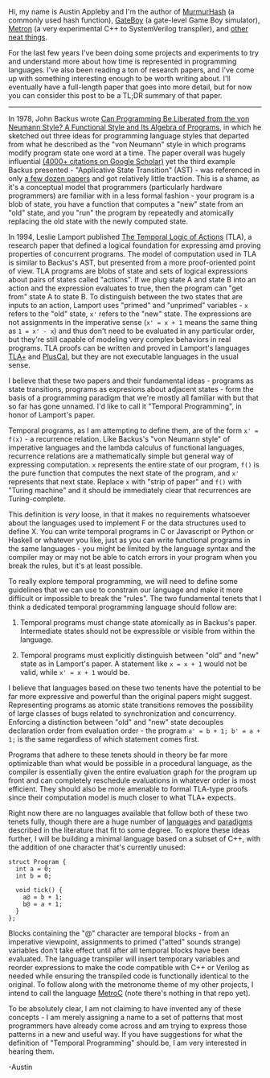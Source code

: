 Hi, my name is Austin Appleby and I'm the author of [MurmurHash](https://github.com/aappleby/smhasher) (a commonly used hash function), [GateBoy](https://github.com/aappleby/metroboy) (a gate-level Game Boy simulator), [Metron](https://github.com/aappleby/metron) (a very experimental C++ to SystemVerilog transpiler), and [other neat things](https://github.com/aappleby).

For the last few years I've been doing some projects and experiments to try and understand more about how time is represented in programming languages. I've also been reading a ton of research papers, and I've come up with something interesting enough to be worth writing about. I'll eventually have a full-length paper that goes into more detail, but for now you can consider this post to be a TL;DR summary of that paper.

----------

In 1978, John Backus wrote [Can Programming Be Liberated from the von Neumann Style? A Functional Style and Its Algebra of Programs](https://dl.acm.org/doi/abs/10.1145/359576.359579), in which he sketched out three ideas for programming language styles that departed from what he described as the "von Neumann" style in which programs modify program state one word at a time. The paper overall was hugely influential [(4000+ citations on Google Scholar)](https://scholar.google.com/scholar?cites=706606278139794489&as_sdt=5,48&sciodt=0,48&hl=en) yet the third example Backus presented - "Applicative State Transition" (AST) - was referenced in only [a few dozen papers](https://scholar.google.com/scholar?hl=en&as_sdt=5%2C48&sciodt=0%2C48&cites=706606278139794489&scipsc=1&q=%22Applicative+State+Transition%22&btnG=) and got relatively little traction. This is a shame, as it's a conceptual model that programmers (particularly hardware programmers) are familiar with in a less formal fashion - your program is a blob of state, you have a function that computes a "new" state from an "old" state, and you "run" the program by repeatedly and atomically replacing the old state with the newly computed state.

In 1994, Leslie Lamport published [The Temporal Logic of Actions](https://dl.acm.org/doi/abs/10.1145/177492.177726) (TLA), a research paper that defined a logical foundation for expressing amd proving properties of concurrent programs. The model of computation used in TLA is similar to Backus's AST, but presented from a more proof-oriented point of view. TLA programs are blobs of state and sets of logical expressions about pairs of states called "actions". If we plug state A and state B into an action and the expression evaluates to true, then the program can "get from" state A to state B. To distinguish between the two states that are inputs to an action, Lamport uses "primed" and "unprimed" variables - ```x``` refers to the "old" state, ```x'``` refers to the "new" state. The expressions are not assignments in the imperative sense (```x' = x + 1``` means the same thing as ```1 = x' - x```) and thus don't need to be evaluated in any particular order, but they're still capable of modeling very complex behaviors in real programs. TLA proofs can be written and proved in Lamport's languages [TLA+](https://en.wikipedia.org/wiki/TLA%2B) and [PlusCal](https://en.wikipedia.org/wiki/PlusCal), but they are not executable languages in the usual sense.

I believe that these two papers and their fundamental ideas - programs as state transitions, programs as expresions about adjacent states - form the basis of a programming paradigm that we're mostly all familiar with but that so far has gone unnamed. I'd like to call it "Temporal Programming", in honor of Lamport's paper.

Temporal programs, as I am attempting to define them, are of the form ```x' = f(x)``` - a recurrence relation. Like Backus's "von Neumann style" of imperative languages and the lambda calculus of functional languages, recurrence relations are a mathematically simple but general way of expressing computation. ```x``` represents the entire state of our program, ```f()``` is the pure function that computes the next state of the program, and ```x'``` represents that next state. Replace ```x``` with "strip of paper" and ```f()``` with "Turing machine" and it should be immediately clear that recurrences are Turing-complete.

This definition is _very_ loose, in that it makes no requirements whatsoever about the languages used to implement F or the data structures used to define X. You can write temporal programs in C or Javascript or Python or Haskell or whatever you like, just as you can write functional programs in the same languages - you might be limited by the language syntax and the compiler may or may not be able to catch errors in your program when you break the rules, but it's at least possible.

To really explore temporal programming, we will need to define some guidelines that we can use to constrain our language and make it more difficult or impossible to break the "rules". The two fundamental tenets that I think a dedicated temporal programming language should follow are:

1. Temporal programs must change state atomically as in Backus's paper. Intermediate states should not be expressible or visible from within the language.

2. Temporal programs must explicitly distinguish between "old" and "new" state as in Lamport's paper. A statement like ```x = x + 1``` would not be valid, while ```x' = x + 1``` would be.

I believe that languages based on these two tenents have the potential to be far more expressive and powerful than  the original papers might suggest. Representing programs as atomic state transitions removes the possibility of large classes of bugs related to synchronization and concurrency. Enforcing a distinction between "old" and "new" state decouples declaration order from evaluation order - the program ```a' = b + 1; b' = a + 1;``` is the same regardless of which statement comes first. 

Programs that adhere to these tenets should in theory be far more optimizable than what would be possible in a procedural language, as the compiler is essentially given the entire evaluation graph for the program up front and can completely reschedule evaluations in whatever order is most efficient. They should also be more amenable to formal TLA-type proofs since their computation model is much closer to what TLA+ expects.

Right now there are no languages available that follow both of these two tenets fully, though there are a huge number of [languages](https://en.wikipedia.org/wiki/Esterel) and [paradigms](https://en.wikipedia.org/wiki/Synchronous_programming_language) described in the literature that fit to some degree. To explore these ideas further, I will be building a minimal language based on a subset of C++, with the addition of one character that's currently unused:

```
struct Program {
  int a = 0;
  int b = 0;

  void tick() {
    a@ = b + 1;
    b@ = a + 1;
  }
};
```

Blocks containing the "@" character are temporal blocks - from an imperative viewpoint, assignments to primed ("atted" sounds strange) variables don't take effect until after all temporal blocks have been evaluated. The language transpiler will insert temporary variables and reorder expressions to make the code compatible with C++ or Verilog as needed while ensuring the transpiled code is functionally identical to the original. To follow along with the metronome theme of my other projects, I intend to call the language [MetroC](https://github.com/aappleby/MetroC) (note there's nothing in that repo yet).

To be absolutely clear, I am not claiming to have invented any of these concepts - I am merely assigning a name to a set of patterns that most programmers have already come across and am trying to express those patterns in a new and useful way. If you have suggestions for what the definition of "Temporal Programming" should be, I am very interested in hearing them.

-Austin
